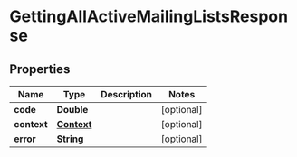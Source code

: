 
# GettingAllActiveMailingListsResponse

## Properties
Name | Type | Description | Notes
------------ | ------------- | ------------- | -------------
**code** | **Double** |  |  [optional]
**context** | [**Context**](Context.md) |  |  [optional]
**error** | **String** |  |  [optional]




